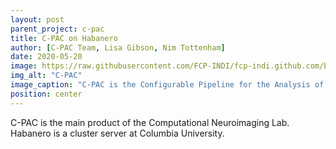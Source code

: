 ```yaml
---
layout: post
parent_project: c-pac
title: C-PAC on Habanero
author: [C-PAC Team, Lisa Gibson, Nim Tottenham]
date: 2020-05-20
image: https://raw.githubusercontent.com/FCP-INDI/fcp-indi.github.com/b43962054442d5124e658334169110362dc08247/docs/user/_sources/_static/favicon.ico
img_alt: "C-PAC"
image_caption: "C-PAC is the Configurable Pipeline for the Analysis of Connectomes."
position: center
---
```

C-PAC is the main product of the Computational Neuroimaging Lab. Habanero is a cluster server at Columbia University.

<!--more-->